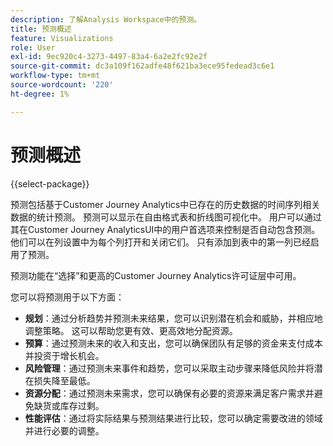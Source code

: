 ```yaml
---
description: 了解Analysis Workspace中的预测。
title: 预测概述
feature: Visualizations
role: User
exl-id: 9ec920c4-3273-4497-83a4-6a2e2fc92e2f
source-git-commit: dc3a109f162adfe48f621ba3ece95fedead3c6e1
workflow-type: tm+mt
source-wordcount: '220'
ht-degree: 1%

---
```


# 预测概述

{{select-package}}

预测包括基于Customer Journey Analytics中已存在的历史数据的时间序列相关数据的统计预测。 预测可以显示在自由格式表和折线图可视化中。 用户可以通过其在Customer Journey AnalyticsUI中的用户首选项来控制是否自动包含预测。 他们可以在列设置中为每个列打开和关闭它们。 只有添加到表中的第一列已经启用了预测。

预测功能在“选择”和更高的Customer Journey Analytics许可证层中可用。

您可以将预测用于以下方面：

* **规划**：通过分析趋势并预测未来结果，您可以识别潜在机会和威胁，并相应地调整策略。 这可以帮助您更有效、更高效地分配资源。
* **预算**：通过预测未来的收入和支出，您可以确保团队有足够的资金来支付成本并投资于增长机会。
* **风险管理**：通过预测未来事件和趋势，您可以采取主动步骤来降低风险并将潜在损失降至最低。
* **资源分配**：通过预测未来需求，您可以确保有必要的资源来满足客户需求并避免缺货或库存过剩。
* **性能评估**：通过将实际结果与预测结果进行比较，您可以确定需要改进的领域并进行必要的调整。
